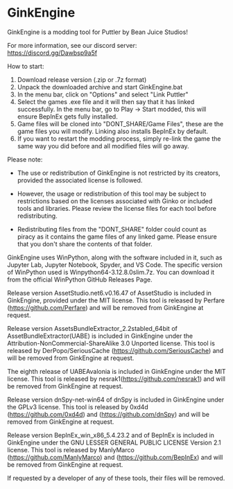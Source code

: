 # GinkEngine

GinkEngine is a modding tool for Puttler by Bean Juice Studios! 

For more information, see our discord server: https://discord.gg/Dawbsp9a5f

How to start:
1. Download release version (.zip or .7z format)
2. Unpack the downloaded archive and start GinkEngine.bat
3. In the menu bar, click on "Options" and select "Link Puttler"
4. Select the games .exe file and it will then say that it has linked successfully. In the menu bar, go to Play -> Start modded, this will ensure BepInEx gets fully installed.
5. Game files will be cloned into "DONT_SHARE/Game Files", these are the game files you will modify. Linking also installs BepInEx by default.
6. If you want to restart the modding process, simply re-link the game the same way you did before and all modified files will go away.



Please note:

- The use or redistribution of GinkEngine is not restricted by its creators, provided the associated license is followed.

- However, the usage or redistribution of this tool may be subject to restrictions based on the licenses associated with Ginko or included tools and libraries. Please review the license files for each tool before redistributing.

- Redistributing files from the "DONT_SHARE" folder could count as piracy as it contains the game files of any linked game. Please ensure that you don't share the contents of that folder.  



GinkEngine uses WinPython, along with the software included in it, such as Jupyter Lab, Jupyter Notebook, Spyder, and VS Code. The specific version of WinPython used is Winpython64-3.12.8.0slim.7z. You can download it from the official WinPython GitHub Releases Page.

Release version AssetStudio.net6.v0.16.47 of AssetStudio is included in GinkEngine, provided under the MIT license. This tool is released by Perfare (https://github.com/Perfare) and will be removed from GinkEngine at request.

Release version AssetsBundleExtractor_2.2stabled_64bit of AssetBundleExtractor(UABE) is included in GinkEngine under the Attribution-NonCommercial-ShareAlike 3.0 Unported license. This tool is released by DerPopo/SeriousCache (https://github.com/SeriousCache) and will be removed from GinkEngine at request. 

The eighth release of UABEAvalonia is included in GinkEngine under the MIT license. This tool is released by nesrak1(https://github.com/nesrak1) and will be removed from GinkEngine at request.

Release version dnSpy-net-win64 of dnSpy is included in GinkEngine under the GPLv3 license. This tool is released by 0xd4d (https://github.com/0xd4d) and (https://github.com/dnSpy) and will be removed from GinkEngine at request.

Release version BepInEx_win_x86_5.4.23.2 and  of BepInEx is included in GinkEngine under the GNU LESSER GENERAL PUBLIC LICENSE Version 2.1 license. This tool is released by ManlyMarco (https://github.com/ManlyMarco) and (https://github.com/BepInEx) and will be removed from GinkEngine at request.

If requested by a developer of any of these tools, their files will be removed. 